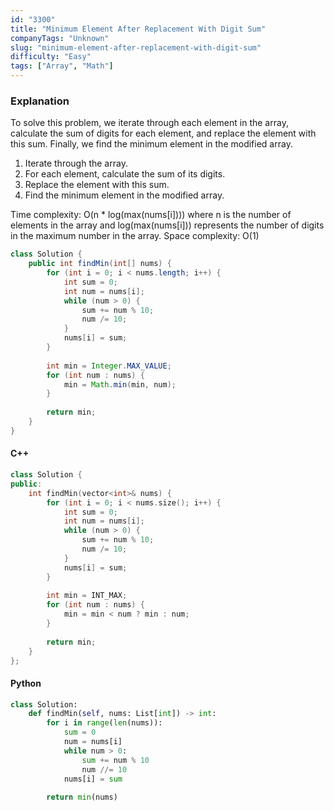 ```yaml
---
id: "3300"
title: "Minimum Element After Replacement With Digit Sum"
companyTags: "Unknown"
slug: "minimum-element-after-replacement-with-digit-sum"
difficulty: "Easy"
tags: ["Array", "Math"]
---
```


### Explanation
To solve this problem, we iterate through each element in the array, calculate the sum of digits for each element, and replace the element with this sum. Finally, we find the minimum element in the modified array.

1. Iterate through the array.
2. For each element, calculate the sum of its digits.
3. Replace the element with this sum.
4. Find the minimum element in the modified array.

Time complexity: O(n * log(max(nums[i]))) where n is the number of elements in the array and log(max(nums[i])) represents the number of digits in the maximum number in the array.
Space complexity: O(1)

```java
class Solution {
    public int findMin(int[] nums) {
        for (int i = 0; i < nums.length; i++) {
            int sum = 0;
            int num = nums[i];
            while (num > 0) {
                sum += num % 10;
                num /= 10;
            }
            nums[i] = sum;
        }
        
        int min = Integer.MAX_VALUE;
        for (int num : nums) {
            min = Math.min(min, num);
        }
        
        return min;
    }
}
```

#### C++
```cpp
class Solution {
public:
    int findMin(vector<int>& nums) {
        for (int i = 0; i < nums.size(); i++) {
            int sum = 0;
            int num = nums[i];
            while (num > 0) {
                sum += num % 10;
                num /= 10;
            }
            nums[i] = sum;
        }
        
        int min = INT_MAX;
        for (int num : nums) {
            min = min < num ? min : num;
        }
        
        return min;
    }
};
```

#### Python
```python
class Solution:
    def findMin(self, nums: List[int]) -> int:
        for i in range(len(nums)):
            sum = 0
            num = nums[i]
            while num > 0:
                sum += num % 10
                num //= 10
            nums[i] = sum
        
        return min(nums)
```